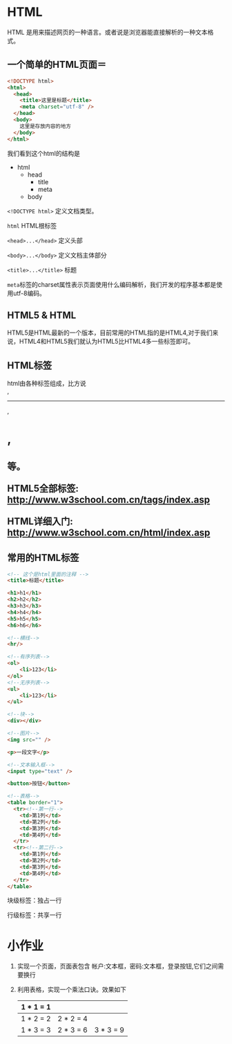 # HTML

HTML 是用来描述网页的一种语言。或者说是浏览器能直接解析的一种文本格式。



## 一个简单的HTML页面＝

```HTML
<!DOCTYPE html>
<html>
  <head>
	<title>这里是标题</title>
    <meta charset="utf-8" />
  </head>
  <body>
	这里是存放内容的地方
  </body>
</html>
```

我们看到这个html的结构是

* html
  * head
    * title
    * meta
  * body

`<!DOCTYPE html>` 定义文档类型。

`html` HTML根标签

`<head>...</head>` 定义头部

`<body>...</body>` 定义文档主体部分

`<title>...</title>` 标题

`meta`标签的charset属性表示页面使用什么编码解析，我们开发的程序基本都是使用utf-8编码。



## HTML5 & HTML

HTML5是HTML最新的一个版本，目前常用的HTML指的是HTML4,对于我们来说，HTML4和HTML5我们就认为HTML5比HTML4多一些标签即可。



## HTML标签

html由各种标签组成，比方说<br/>,<hr/>,<h1>,<h2>等。

HTML5全部标签: http://www.w3school.com.cn/tags/index.asp

HTML详细入门: http://www.w3school.com.cn/html/index.asp

## 常用的HTML标签

```html
<!-- 这个是html里面的注释 -->
<title>标题</title>

<h1>h1</h1>
<h2>h2</h2>
<h3>h3</h3>
<h4>h4</h4>
<h5>h5</h5>
<h6>h6</h6>

<!--横线-->
<hr/>

<!--有序列表-->
<ol>
	<li>123</li>
</ol>
<!--无序列表-->
<ul>
	<li>123</li>
</ul>

<!--块-->
<div></div>

<!--图片-->
<img src="" />

<p>一段文字</p>

<!--文本输入框-->
<input type="text" />

<button>按钮</button>

<!--表格-->
<table border="1">
  <tr><!--第一行-->
    <td>第1列</td>
    <td>第2列</td>
    <td>第3列</td>
    <td>第4列</td>
  </tr>
  <tr><!--第二行-->
    <td>第1列</td>
    <td>第2列</td>
    <td>第3列</td>
    <td>第4列</td>
  </tr>
</table>
```

块级标签：独占一行

行级标签：共享一行





# 小作业

1. 实现一个页面，页面表包含 帐户:文本框，密码:文本框，登录按钮,它们之间需要换行

2. 利用表格，实现一个乘法口诀。效果如下

   | 1 * 1 = 1 |           |           |
   | --------- | --------- | --------- |
   | 1 * 2 = 2 | 2 * 2 = 4 |           |
   | 1 * 3 = 3 | 2 * 3 = 6 | 3 * 3 = 9 |